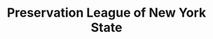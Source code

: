---
layout: repo
title: "Preservation League of New York State"
id: 18894
permalink: repos/18894/
---